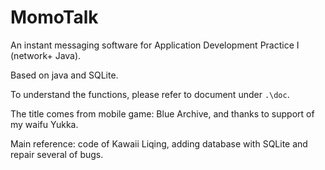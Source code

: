 # MomoTalk

An instant messaging software for Application Development Practice I (network+ Java).

Based on java and SQLite.

To understand the functions, please refer to document under `.\doc`.

The title comes from mobile game: Blue Archive, and thanks to support of my waifu Yukka.

Main reference: code of Kawaii Liqing, adding database with SQLite and repair several of bugs.